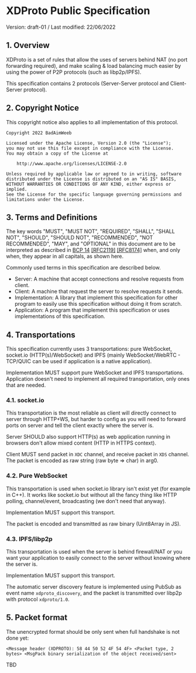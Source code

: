 # XDProto Public Specification

Version: draft-01 / Last modified: 22/06/2022

## 1. Overview

XDProto is a set of rules that allow the uses of servers behind NAT (no port forwarding required), and make scaling & load balancing 
much easier by using the power of P2P protocols (such as libp2p/IPFS).

This specification contains 2 protocols (Server-Server protocol and Client-Server protocol).

## 2. Copyright Notice

This copyright notice also applies to all implementation of this protocol.

```
Copyright 2022 BadAimWeeb

Licensed under the Apache License, Version 2.0 (the "License");
you may not use this file except in compliance with the License.
You may obtain a copy of the License at

    http://www.apache.org/licenses/LICENSE-2.0

Unless required by applicable law or agreed to in writing, software
distributed under the License is distributed on an "AS IS" BASIS,
WITHOUT WARRANTIES OR CONDITIONS OF ANY KIND, either express or implied.
See the License for the specific language governing permissions and
limitations under the License.
```

## 3. Terms and Definitions

The key words "MUST", "MUST NOT", "REQUIRED", "SHALL", "SHALL NOT", "SHOULD", "SHOULD NOT", "RECOMMENDED", 
"NOT RECOMMENDED", "MAY", and "OPTIONAL" in this document are to be interpreted as described in [BCP 14](https://www.rfc-editor.org/info/bcp14) 
[[RFC2119]](https://datatracker.ietf.org/doc/html/rfc2119) [[RFC8174]](https://datatracker.ietf.org/doc/html/rfc8174) when, 
and only when, they appear in all capitals, as shown here.

Commonly used terms in this specification are described below.

- Server: A machine that accept connections and resolve requests from client.
- Client: A machine that request the server to resolve requests it sends.
- Implementation: A library that implement this specification for other program to easily use this specification 
without doing it from scratch.
- Application: A program that implement this specification or uses implementations of this specification.

## 4. Transportations

This specification currently uses 3 transportations: pure WebSocket, socket.io (HTTP(s)/WebSocket) and IPFS (mainly WebSocket/WebRTC - TCP/QUIC can be used if 
application is a native application). 

Implementation MUST support pure WebSocket and IPFS transportations. Application doesn't need to implement all required transportation, only ones that are needed.

### 4.1. socket.io

This transportation is the most reliable as client will directly connect to server through HTTP+WS, but harder to config as you will need to forward ports on server
and tell the client exactly where the server is.

Server SHOULD also support HTTP(s) as web application running in browsers don't allow mixed content (HTTP in HTTPS context).

Client MUST send packet in `XDC` channel, and receive packet in `XDS` channel. The packet is encoded as raw string (raw byte => char) in arg0.

### 4.2. Pure WebSocket

This transportation is used when socket.io library isn't exist yet (for example in C++). It works like socket.io but without all the fancy thing like HTTP polling, 
channel/event, broadcasting (we don't need that anyway).

Implementation MUST support this transport.

The packet is encoded and transmitted as raw binary (Uint8Array in JS).

### 4.3. IPFS/libp2p

This transportation is used when the server is behind firewall/NAT or you want your application to easily connect to the server without knowing where the server is.

Implementation MUST support this transport.

The automatic server discovery feature is implemented using PubSub as event name `xdproto_discovery`, and the packet is transmitted over libp2p with protocol `xdproto/1.0`.

## 5. Packet format

The unencrypted format should be only sent when full handshake is not done yet:
```
<Message header (XDPROTO): 58 44 50 52 4F 54 4F> <Packet type, 2 bytes> <MsgPack binary serialization of the object received/sent>
```

TBD

